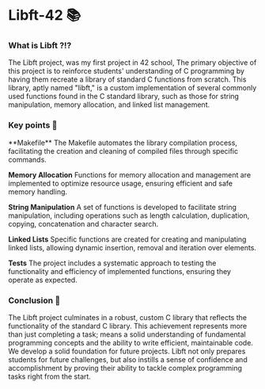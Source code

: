 # Libft-42 📚
<h3>What is Libft ?⁉️</h3>
The Libft project, was my first project in 42 school, The primary objective of this project is to reinforce students' understanding of C programming by having them recreate a library of standard C functions from scratch. This library, aptly named "libft," is a custom implementation of several commonly used functions found in the C standard library, such as those for string manipulation, memory allocation, and linked list management.

<h3>Key points 🔑</h3>
**Makefile**
The Makefile automates the library compilation process, facilitating the creation and cleaning of compiled files through specific commands.

**Memory Allocation**
Functions for memory allocation and management are implemented to optimize resource usage, ensuring efficient and safe memory handling.

**String Manipulation**
A set of functions is developed to facilitate string manipulation, including operations such as length calculation, duplication, copying, concatenation and character search.

**Linked Lists**
Specific functions are created for creating and manipulating linked lists, allowing dynamic insertion, removal and iteration over elements.

**Tests**
The project includes a systematic approach to testing the functionality and efficiency of implemented functions, ensuring they operate as expected.

<h3>Conclusion 🙏</h3>
The Libft project culminates in a robust, custom C library that reflects the functionality of the standard C library. This achievement represents more than just completing a task; means a solid understanding of fundamental programming concepts and the ability to write efficient, maintainable code. We develop a solid foundation for future projects. Libft not only prepares students for future challenges, but also instills a sense of confidence and accomplishment by proving their ability to tackle complex programming tasks right from the start.
